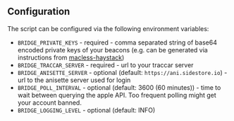 
## Configuration

The script can be configured via the following environment variables:

- `BRIDGE_PRIVATE_KEYS` - required - comma separated string of base64 encoded private keys of your beacons (e.g. can be generated via instructions from [macless-haystack](https://github.com/dchristl/macless-haystack?tab=readme-ov-file#hardware-setup))
- `BRIDGE_TRACCAR_SERVER` - required - url to your traccar server
- `BRIDGE_ANISETTE_SERVER` - optional (default: `https://ani.sidestore.io`) - url to the anisette server used for login
- `BRIDGE_POLL_INTERVAL` - optional (default: 3600 (60 minutes)) - time to wait between querying the apple API. Too frequent polling might get your account banned.
- `BRIDGE_LOGGING_LEVEL` - optional (default: INFO)
